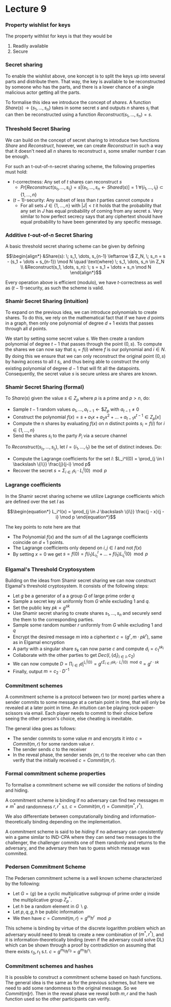 # Lecture 9

### Property wishlist for keys
The property withlist for keys is that they would be 

1. Readily available
2. Secure

### Secret sharing
To enable the wishlist above, one koncept is to split the keys up into several parts and distribute them. That way, the key is available to be reconstructed by someone who has the parts, and there is a lower chance of a single malicious actor getting all the parts. 

To formalise this idea we introduce the concept of _shares_. A function $`Share(s) \rightarrow \{s_1, \dots, s_n \}`$ takes in some secret $s$ and outputs $n$ shares $`s_i`$ that can then be reconstructed using a function $`Reconstruct(s_1, \dots, s_n) = s`$. 

### Threshold Secret Sharing
We can build on the concept of secret sharing to introduce two functions $Share$ and $Reconstruct$, however, we can create $Reconstruct$ in such a way that it doesn't need all $n$ shares to reconstruct $s$, some smaller number $t$ can be enough. 

For such an t-out-of-n-secret sharing scheme, the following properties must hold:

- $t$-correctness: Any set of $t$ shares can reconstruct $s$
  - $`Pr[Reconstruct(s_{i_1}, \dots, s_{i_t}) = s | (s_1, \dots, s_n \leftarrow Shared(s)] = 1 \; \forall \{ i_1, \dots , i_t\} \subset \{1, \dots, n\}`$
- $(t-1)$-security: Any subset of less than $t$ parties cannot compute $s$
  - For all sets $J \in \{ 1,\dots, n \}$ with $|J| < t$ it holds that the probability that any set in $J$ has equal probability of coming from any secret $s$. Very similar to how perfect secrecy says that any ciphertext should have equal probability to have been generated by any specific message. 

### Additive $t$-out-of-$n$ Secret Sharing
A basic threshold secret sharing scheme can be given by defining
```math
\begin{align*}
    &Share(s): \; s_1, \dots, s_{n-1} \leftarrow \$ Z_N, \; s_n = s - (s_1 + \dots + s_{n-1}) \mod N \quad \text{where} \; s_1, \dots, s_n \in Z_N \\
    &Reconstruct(s_1, \dots, s_n): \; s = s_1 + \dots + s_n \mod N
\end{align*}
```
Every operation above is efficient (modulo), we have $t$-correctness as well as $(t-1)$-security, as such the scheme is valid. 

### Shamir Secret Sharing (intuition)
To expand on the previous idea, we can introduce polynomials to create shares. To do this, we rely on the mathematical fact that if we have $d$ points in a graph, then only one polynomial of degree $d+1$ exists that passes through all $d$ points. 

We start by setting some secret value $s$. We then create a random polynomial of degree $t-1$ that passes through the point $(0,s)$. To compute the shares we can now say that $`s_i = f(i)`$ where $f$ is our polynomial and $i \in N$. By doing this we ensure that we can only reconstruct the original point $(0,s)$ by having access to all $t$ $`s_i`$, and thus being able to construct the only existing polynomial of degree $d-1$ that will fit all the datapoints. Consequently, the secret value $s$ is secure unless are shares are known. 

### Shamir Secret Sharing (formal)
To $Share(s)$ given the value $`s \in Z_p`$ where $p$ is a prime and $p>n$, do:
- Sample $t-1$ random values $`a_1, \dots, a_{t-1} \leftarrow \$Z_p`$ with $`a_{t-1} \neq 0`$
- Construct the polynomial $`f(x) = s + a_1 x + a_2 x^2 + \dots + a_{t-1} x^{t-1} \in Z_p [x]`$
- Compute the n shares by evaluating $f(x)$ on $n$ distinct points $`s_i = f(i)`$ for $`i \in \{1, \dots , n\}`$
- Send the shares $`s_i`$ to the party $`P_i`$ via a secure channel

To $`Reconstruct(s_{i_1}, \dots, s_{i_t})`$, let $`I = \{i_1, \dots, i_t\}`$ be the set of distinct indexes. Do:
- Compute the Lagrange coefficients for the set $I$: $`L_i^I(0) = \prod_{j \in I \backslash \{i\}} \frac{j}{j-i} \mod p`$
- Recover the secret $`s = \Sigma_{i \in I} s_i \cdot L_i^I(0) \mod p`$

### Lagrange coefficients
In the Shamir secret sharing scheme we utilize Lagrange coefficients which are defined over the set $I$ as
```math
\begin{equation*}
    L_i^I(x) = \prod_{j \in J \backslash \{i\}} \frac{j - x}{j - i} \mod p
\end{equation*}
```
The key points to note here are that 
- The Polynomial $f(x)$ and the sum of all the Lagrange coefficients coincide on $d+1$ points.
- The Lagrange coefficients only depend on $i,j \in I$ and not $f(x)$
- By setting $x = 0$ we get $`s = f(0) = f(i_1)L_{i_1}^I + \dots + f(i_t) L_{i_t}^I(0) \mod p`$

### Elgamal's Threshold Cryptosystem
Building on the ideas from Shamir secret sharing we can now construct Elgamal's threshold cryptosystem. It consists of the following steps:

- Let $g$ be a generator of a a group $G$ of large prime order $q$
- Sample a secret key $sk$ uniformly from $G$ while excluding 1 and $q$.
- Set the public key $`pk = g^{sk}`$
- Use Shamir secret sharing to create shares $`s_1, \dots, s_n`$ and securely send the them to the corresponding parties.
- Sample some random number $r$ uniformly from $G$ while excluding $1$ and $q$
- Encrypt the desired message $m$ into a ciphertext $`c = (g^r, m \cdot pk^r)`$, same as in Elgamal encryption
- A party with a singular share $`s_k`$ can now parse $c$ and compute $`d_i = c_1^{sk_i}`$
- Collaborate with the other parties to get $`Dec(I, \{d_i\}_{i \in I}, c_2)`$
- We can now compute $`D = \prod_{i \in I} d_i^{L_i^I (0)} = g^{r \Sigma_{i \in I} sk_i \cdot L_i^I(0) \mod q} = g^{r \cdot sk}`$
- Finally, output $`m = c_2 \cdot D^{-1}`$


### Commitment schemes
A commitment scheme is a protocol between two (or more) parties where a sender commits to some message at a certain point in time, that will only be revealed at a later point in time. An intuition can be playing rock-paper-scissors via email. Each player needs to commit to their choice before seeing the other person's choice, else cheating is inevitable. 

The general idea goes as follows: 
- The sender commits to some value $m$ and encrypts it into $c = Commit(m, r)$ for some random value $r$.
- The sender sends $c$ to the receiver
- In the reveal phase, the sender sends $(m,r)$ to the receiver who can then verify that the initially received $c = Commit(m,r)$. 

### Formal commitment scheme properties
To formalise a commitment scheme we will consider the notions of binding and hiding. 

A commitment scheme is binding if no adversary can find two messages $`m \neq m^*`$ and randomness $`r,r^*`$ s.t. $`c = Commit(m,r) = Commit(m^*, r^*)`$.

We also differentiate between computationally binding and information-theoretically binding depending on the implementation.

A commitment scheme is said to be _hiding_ if no adversary can consistently win a game similar to IND-CPA where they can send two messages to the challenger, the challenger commits one of them randomly and returns to the adversary, and the adversary then has to guess which message was commited. 

### Pedersen Commitment Scheme
The Pedersen commitment scheme is a well known scheme characterized by the following:

- Let $G = \langle g \rangle$ be a cyclic multiplicative subgroup of prime order $q$ inside the multiplicative group $`Z_p^*`$. 
- Let $h$ be a random element in $G \backslash g$. 
- Let $p,q,g,h$ be public information
- We then have $`c = Commit(m,r) = g^m h^r \mod p`$

This scheme is binding by virtue of the discrete logarithm problem which an adversary would need to break to create a new combination of $`(m^*,r^*)`$, and it is information-theoretically binding (even if the adversary could solve DL) which can be shown through a proof by contradiction on assuming that there exists $`r_0, r_1`$ s.t. $`c = g^{m_0} h^{r_0} = g^{m_1} h^{r_1}`$.

### Commitment schemes and hashes
It is possible to construct a commitment scheme based on hash functions. The general idea is the same as for the previous schemes, but here we need to add some randomness to the original message. So we $Commit(m \| r)$. Then in the reveal phase we reveal both $m,r$ and the hash function used so the other participants can verify.
